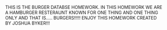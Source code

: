 THIS IS THE BURGER DATABSE HOMEWORK. IN THIS HOMEWORK WE ARE A HAMBURGER RESTERAUNT KNOWN FOR ONE THING AND ONE THING ONLY AND THAT IS..... BURGERS!!!!! ENJOY THIS HOMEWORK CREATED BY JOSHUA BYKER!!!